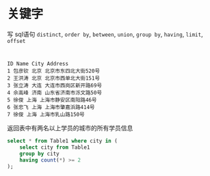 # 关键字

写 sql语句 `distinct`, `order by`, `between`, `union`, `group by`, `having`, `limit`, `offset`

# 

```
ID Name City Address
1 包彦钦 北京 北京市东四北大街520号
2 王洪涛 北京 北京市西单北大街151号
3 张立涛 大连 大连市西岗区新开路69号
4 佘高峰 济南 山东省济南市泺文路50号
5 徐俊 上海 上海市静安区南阳路46号
6 张忠飞 上海 上海市肇嘉浜路414号
7 徐俊 上海 上海市乳山路150号
```
返回表中有两名以上学员的城市的所有学员信息

```sql
select * from Table1 where city in (
    select city from Table1 
    group by city 
    having count(*) >= 2
);
```
